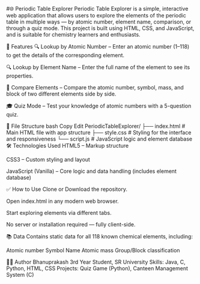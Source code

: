 #🌐 Periodic Table Explorer
Periodic Table Explorer is a simple, interactive web application that allows users to explore the elements of the periodic table in multiple ways — by atomic number, element name, comparison, or through a quiz mode. This project is built using HTML, CSS, and JavaScript, and is suitable for chemistry learners and enthusiasts.

🚀 Features
🔍 Lookup by Atomic Number – Enter an atomic number (1–118) to get the details of the corresponding element.

🔍 Lookup by Element Name – Enter the full name of the element to see its properties.

🔎 Compare Elements – Compare the atomic number, symbol, mass, and block of two different elements side by side.

🎓 Quiz Mode – Test your knowledge of atomic numbers with a 5-question quiz.

📁 File Structure
bash
Copy
Edit
PeriodicTableExplorer/
├── index.html      # Main HTML file with app structure
├── style.css       # Styling for the interface and responsiveness
└── script.js       # JavaScript logic and element database
🛠️ Technologies Used
HTML5 – Markup structure

CSS3 – Custom styling and layout

JavaScript (Vanilla) – Core logic and data handling (includes element database)

✅ How to Use
Clone or Download the repository.

Open index.html in any modern web browser.

Start exploring elements via different tabs.

No server or installation required — fully client-side.

📚 Data
Contains static data for all 118 known chemical elements, including:

Atomic number
Symbol
Name
Atomic mass
Group/Block classification

👨‍💻 Author
Bhanuprakash
3rd Year Student, SR University
Skills: Java, C, Python, HTML, CSS
Projects: Quiz Game (Python), Canteen Management System (C)
